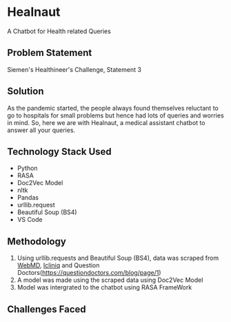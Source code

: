 # Healnaut
A Chatbot for Health related Queries

## Problem Statement
Siemen's Healthineer's Challenge, Statement 3

## Solution
As the pandemic started, the people always found themselves reluctant to go to hospitals for small problems but hence had lots of queries and worries in mind. So, here we are with Healnaut, a medical assistant chatbot to answer all your queries.

## Technology Stack Used
* Python
* RASA
* Doc2Vec Model
* nltk
* Pandas
* urllib.request
* Beautiful Soup (BS4)
* VS Code

## Methodology
  1. Using urllib.requests and Beautiful Soup (BS4), data was scraped from [WebMD](http://WebMD.com), [Icliniq](https://www.icliniq.com/en_IN/) and Question Doctors(https://questiondoctors.com/blog/page/1)
  2. A model was made using the scraped data using Doc2Vec Model
  3. Model was intergrated to the chatbot using RASA FrameWork
  
## Challenges Faced


